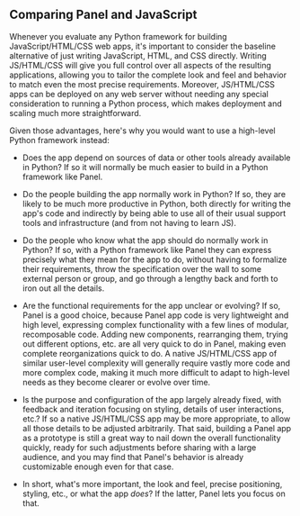 ## Comparing Panel and JavaScript

Whenever you evaluate any Python framework for building JavaScript/HTML/CSS web apps, it's important to consider the baseline alternative of just writing JavaScript, HTML, and CSS directly. Writing JS/HTML/CSS will give you full control over all aspects of the resulting applications, allowing you to tailor the complete look and feel and behavior to match even the most precise requirements. Moreover, JS/HTML/CSS apps can be deployed on any web server without needing any special consideration to running a Python process, which makes deployment and scaling much more straightforward.

Given those advantages, here's why you would want to use a high-level Python framework instead:

- Does the app depend on sources of data or other tools already available in Python? If so it will normally be much easier to build in a Python framework like Panel.

- Do the people building the app normally work in Python? If so, they are likely to be much more productive in Python, both directly for writing the app's code and indirectly by being able to use all of their usual support tools and infrastructure (and from not having to learn JS).

- Do the people who know what the app should do normally work in Python? If so, with a Python framework like Panel they can express precisely what they mean for the app to do, without having to formalize their requirements, throw the specification over the wall to some external person or group, and go through a lengthy back and forth to iron out all the details.

- Are the functional requirements for the app unclear or evolving? If so, Panel is a good choice, because Panel app code is very lightweight and high level, expressing complex functionality with a few lines of modular, recomposable code. Adding new components, rearranging them, trying out different options, etc. are all very quick to do in Panel, making even complete reorganizations quick to do. A native JS/HTML/CSS app of similar user-level complexity will generally require vastly more code and more complex code, making it much more difficult to adapt to high-level needs as they become clearer or evolve over time.

- Is the purpose and configuration of the app largely already fixed, with feedback and iteration focusing on styling, details of user interactions, etc.? If so a native JS/HTML/CSS app may be more appropriate, to allow all those details to be adjusted arbitrarily. That said, building a Panel app as a prototype is still a great way to nail down the overall functionality quickly, ready for such adjustments before sharing with a large audience, and you may find that Panel's behavior is already customizable enough even for that case.

- In short, what's more important, the look and feel, precise positioning, styling, etc., or what the app _does_? If the latter, Panel lets you focus on that.
